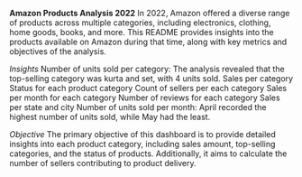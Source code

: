 **Amazon Products Analysis 2022**
In 2022, Amazon offered a diverse range of products across multiple categories, including electronics, clothing, home goods, books, and more. This README provides insights into the products available on Amazon during that time, along with key metrics and objectives of the analysis.

*Insights*
Number of units sold per category: The analysis revealed that the top-selling category was kurta and set, with 4 units sold.
Sales per category
Status for each product category
Count of sellers per each category
Sales per month for each category
Number of reviews for each category
Sales per state and city
Number of units sold per month: April recorded the highest number of units sold, while May had the least.

*Objective*
The primary objective of this dashboard is to provide detailed insights into each product category, including sales amount, top-selling categories, and the status of products. Additionally, it aims to calculate the number of sellers contributing to product delivery.

